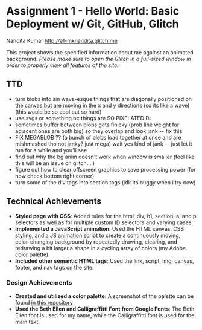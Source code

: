Assignment 1 - Hello World: Basic Deployment w/ Git, GitHub, Glitch
===
Nandita Kumar
http://a1-mknandita.glitch.me

This project shows the specified information about me against an animated background. *Please make sure to open the Glitch in a full-sized window in order to properly view all features of the site.*

## TTD
- turn blobs into sin wave-esque things that are diagonally positioned on the canvas but are moving in the x and y directions (so its like a wave)(this would be so cool but so hard)
- use svgs or something bc things are SO PIXELATED D:
- sometimes buffer between blobs gets finicky (prob line weight for adjacent ones are both big) so they overlap and look jank -- fix this
- FIX MEGABLOB ?? (a bunch of blobs load together at once and are mishmashed tho not janky? just mega) wait yes kind of jank -- just let it run for a while and you'll see
- find out why the bg anim doesn't work when window is smaller (feel like this will be an issue on glitch....)
- figure out how to clear offscreen graphics to save processing power (for now check bottom right corner)
- turn some of the div tags into section tags (idk its buggy when i try now)


## Technical Achievements
- **Styled page with CSS**: Added rules for the html, div, h1, section, a, and p selectors as well as for multiple custom ID selectors and varying cases.
- **Implemented a JavaScript animation**: Used the HTML canvas, CSS styling, and a JS animation script to create a continuously moving, color-changing background by repeatedly drawing, clearing, and redrawing a bit larger a shape in a cycling array of colors (my Adobe color palette).
- **Included other semantic HTML tags**: Used the link, script, img, canvas, footer, and nav tags on the site.

### Design Achievements
- **Created and utilized a color palette**: A screenshot of the palette can be found [in this repository](/palette.jpg)
- **Used the Beth Ellen and Calligraffitti Font from Google Fonts**: The Beth Ellen font is used for my name, while the Calligraffitti font is used for the main text.
